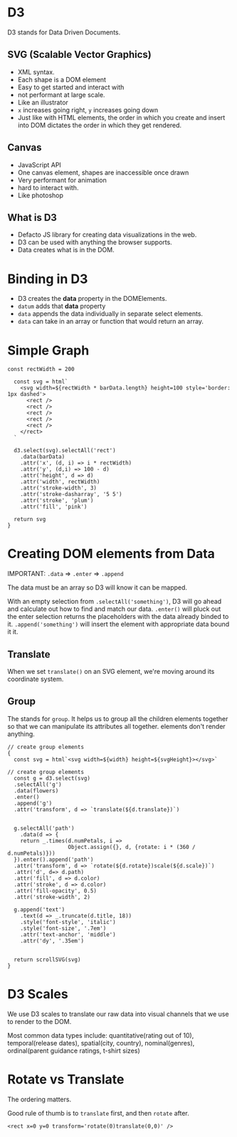 # D3 

D3 stands for Data Driven Documents.

## SVG (Scalable Vector Graphics)

  - XML syntax.
  - Each shape is a DOM element
  - Easy to get started and interact with
  - not performant at large scale.
  - Like an illustrator
  - `x` increases going right, `y` increases going down
  - Just like with HTML elements, the order in which you create and insert into DOM dictates the order in which they get rendered.

## Canvas

  - JavaScript API
  - One canvas element, shapes are inaccessible once drawn
  - Very performant for animation
  - hard to interact with.
  - Like photoshop

## What is D3

- Defacto JS library for creating data visualizations in the web.
- D3 can be used with anything the browser supports. 
- Data creates what is in the DOM.

# Binding in D3

- D3 creates the __data__ property in the DOMElements.
- `datum` adds that __data__ property
- `data` appends the data individually in separate select elements.
- `data` can take in an array or function that would return an array.


# Simple Graph

```
const rectWidth = 200
  
  const svg = html`
    <svg width=${rectWidth * barData.length} height=100 style='border: 1px dashed'>
      <rect />
      <rect />
      <rect />
      <rect />
      <rect />
    </rect>
  `
 
  d3.select(svg).selectAll('rect')
    .data(barData)
    .attr('x', (d, i) => i * rectWidth)
    .attr('y', (d,i) => 100 - d)
    .attr('height', d => d)
    .attr('width', rectWidth)
    .attr('stroke-width', 3)
    .attr('stroke-dasharray', '5 5')
    .attr('stroke', 'plum')
    .attr('fill', 'pink')
  
  return svg
}
```

# Creating DOM elements from Data

IMPORTANT: `.data` => `.enter` => `.append`

The data must be an array so D3 will know it can be mapped.

With an empty selection from `.selectAll('something')`, D3 will go ahead and calculate out how to find and match our data. `.enter()` will pluck out the enter selection returns the placeholders with the data already binded to it. `.append('something')` will insert the element with appropriate data bound it it.

## Translate

When we set `translate()` on an SVG element, we're moving around its coordinate system.

## Group

The <g> stands for `group`. It helps us to group all the children elements together so that we can manipulate its attributes all together. <g> elements don't render anything.

```
// create group elements
{
  const svg = html`<svg width=${width} height=${svgHeight}></svg>`
  
// create group elements
  const g = d3.select(svg)
  .selectAll('g')
  .data(flowers)
  .enter()
  .append('g')
  .attr('transform', d => `translate(${d.translate})`)
  
  
  g.selectAll('path')
    .data(d => {
    return _.times(d.numPetals, i => 
                   Object.assign({}, d, {rotate: i * (360 / d.numPetals)}))
  }).enter().append('path')
  .attr('transform', d => `rotate(${d.rotate})scale(${d.scale})`)
  .attr('d', d=> d.path)
  .attr('fill', d => d.color)
  .attr('stroke', d => d.color)
  .attr('fill-opacity', 0.5)
  .attr('stroke-width', 2)
  
  g.append('text')
    .text(d => _.truncate(d.title, 18))
    .style('font-style', 'italic')
    .style('font-size', '.7em')
    .attr('text-anchor', 'middle')
    .attr('dy', '.35em')
  
  
  return scrollSVG(svg)
}
```

# D3 Scales

We use D3 scales to translate our raw data into visual channels that we use to render to the DOM.

Most common data types include: quantitative(rating out of 10), temporal(release dates), spatial(city, country), nominal(genres), ordinal(parent guidance ratings, t-shirt sizes)


# Rotate vs Translate

The ordering matters. 

Good rule of thumb is to `translate` first, and then `rotate` after.

```
<rect x=0 y=0 transform='rotate(0)translate(0,0)' />
```